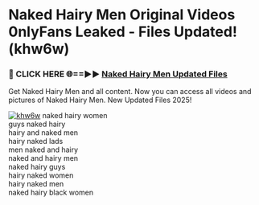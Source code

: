 # Naked Hairy Men Original Videos 0nlyFans Leaked - Files Updated! (khw6w)

<h3>🔴 CLICK HERE 🌐==►► <a href="https://tinyurl.com/up5wt9bj" rel="nofollow">Naked Hairy Men Updated Files</a></h3>

Get Naked Hairy Men and all content. Now you can access all videos and pictures of Naked Hairy Men. New Updated Files 2025!

[![khw6w](https://i.imgur.com/ABiUzMV.gif)](https://tinyurl.com/up5wt9bj)
naked hairy women<br>
guys naked hairy<br>
hairy and naked men<br>
hairy naked lads<br>
men naked and hairy<br>
naked and hairy men<br>
naked hairy guys<br>
hairy naked women<br>
hairy naked men<br>
naked hairy black women